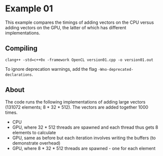# Example 01
This example compares the timings of adding vectors on the CPU versus adding vectors on the GPU, the latter of which has different implementations.

## Compiling

```
clang++ -std=c++0x -framework OpenCL version01.cpp -o version01.out
```

To ignore deprecation warnings, add the flag `-Wno-deprecated-declarations`.

## About
The code runs the following implementations of adding large vectors (131072 elements; 8 * 32 * 512). The vectors are added together 1000 times.

- CPU
- GPU, where 32 * 512 threads are spawned and each thread thus gets 8 elements to calculate
- GPU, same as before but each iteration involves writing the buffers (to demonstrate overhead)
- GPU, where 8 * 32 * 512 threads are spawned - one for each element
